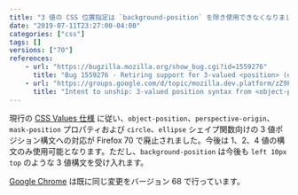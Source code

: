 ```yaml
---
title: "3 値の CSS 位置指定は `background-position` を除き使用できなくなりました"
date: "2019-07-11T23:27:00-04:00"
categories: ["css"]
tags: []
versions: ["70"]
references:
    - url: "https://bugzilla.mozilla.org/show_bug.cgi?id=1559276"
      title: "Bug 1559276 - Retiring support for 3-valued <position> (excluding background)"
    - url: "https://groups.google.com/d/topic/mozilla.dev.platform/zZ9FMk4OAsc/discussion"
      title: "Intent to unship: 3-valued position syntax from <object-position>, <perspective-origin>, <mask-position>"
---
```

現行の [CSS Values 仕様](https://drafts.csswg.org/css-values-4/#position) に従い、`object-position`、`perspective-origin`、`mask-position` プロパティおよび `circle`、`ellipse` シェイプ関数向けの 3 値ポジション構文への対応が Firefox 70 で廃止されました。今後は 1、2、4 値の構文のみ使用可能となります。ただし、`background-position` は今後も `left 10px top` のような 3 値構文を受け入れます。

[Google Chrome](https://www.chromestatus.com/feature/5116559680864256) は既に同じ変更をバージョン 68 で行っています。
